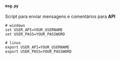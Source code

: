 #### ``msg.py``

Script para enviar mensagens e comentários para **API**

```
# windows
set USER_API=YOUR_USERNAME
set USER_PASS=YOUR_PASSWORD

# linux
export USER_API=YOUR_USERNAME
export USER_PASS=YOUR_PASSWORD
```